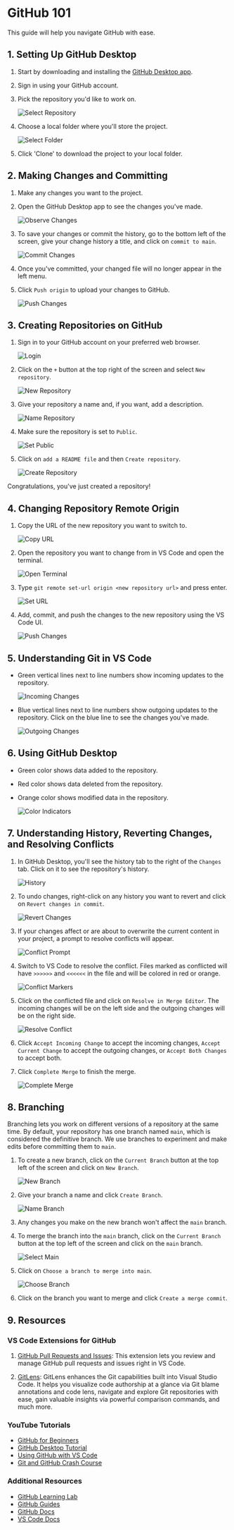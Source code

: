 # GitHub 101

This guide will help you navigate GitHub with ease.

## 1. Setting Up GitHub Desktop

1. Start by downloading and installing the [GitHub Desktop app](https://desktop.github.com/).
2. Sign in using your GitHub account.
3. Pick the repository you'd like to work on.

    ![Select Repository](resources/image_2023-07-27_22-06-51.png)

4. Choose a local folder where you'll store the project.

    ![Select Folder](resources/image_2023-07-27_22-06-54.png)

5. Click 'Clone' to download the project to your local folder.

## 2. Making Changes and Committing

1. Make any changes you want to the project.
2. Open the GitHub Desktop app to see the changes you've made.

    ![Observe Changes](resources/image_2023-07-27_22-21-52.png)

3. To save your changes or commit the history, go to the bottom left of the screen, give your change history a title, and click on `commit to main`.

    ![Commit Changes](resources/image_2023-07-27_22-29-22.png)

4. Once you've committed, your changed file will no longer appear in the left menu.
5. Click `Push origin` to upload your changes to GitHub.

    ![Push Changes](resources/image_2023-07-27_22-30-59.png)

## 3. Creating Repositories on GitHub

1. Sign in to your GitHub account on your preferred web browser.

    ![Login](resources/1.png)

2. Click on the `+` button at the top right of the screen and select `New repository`.

    ![New Repository](resources/2.5.png)

3. Give your repository a name and, if you want, add a description.

    ![Name Repository](resources/4.png)

4. Make sure the repository is set to `Public`.

    ![Set Public](resources/5.png)

5. Click on `add a README file` and then `Create repository`.

    ![Create Repository](resources/6.png)

Congratulations, you've just created a repository!

## 4. Changing Repository Remote Origin

1. Copy the URL of the new repository you want to switch to.

    ![Copy URL](resources/8.png)

2. Open the repository you want to change from in VS Code and open the terminal.

    ![Open Terminal](resources/9.png)

3. Type `git remote set-url origin <new repository url>` and press enter.

    ![Set URL](resources/10.png)

4. Add, commit, and push the changes to the new repository using the VS Code UI.

    ![Push Changes](resources/11.png)

## 5. Understanding Git in VS Code

- Green vertical lines next to line numbers show incoming updates to the repository.

    ![Incoming Changes](resources/image_2023-07-27_22-35-04.png)

- Blue vertical lines next to line numbers show outgoing updates to the repository. Click on the blue line to see the changes you've made.

    ![Outgoing Changes](resources/image_2023-07-27_23-09-10.png)

## 6. Using GitHub Desktop

- Green color shows data added to the repository.
- Red color shows data deleted from the repository.
- Orange color shows modified data in the repository.

    ![Color Indicators](resources/image_2023-07-27_23-18-22.png)

## 7. Understanding History, Reverting Changes, and Resolving Conflicts

1. In GitHub Desktop, you'll see the history tab to the right of the `Changes` tab. Click on it to see the repository's history.

    ![History](resources/image_2023-07-27_23-25-48.png)

2. To undo changes, right-click on any history you want to revert and click on `Revert changes in commit`.

    ![Revert Changes](resources/image_2023-07-27_23-32-01.png)

3. If your changes affect or are about to overwrite the current content in your project, a prompt to resolve conflicts will appear.

    ![Conflict Prompt](resources/image_2023-07-28_08-26-24.png)

4. Switch to VS Code to resolve the conflict. Files marked as conflicted will have `>>>>>>` and `<<<<<<` in the file and will be colored in red or orange.

    ![Conflict Markers](resources/image_2023-07-28_08-26-31.png)

5. Click on the conflicted file and click on `Resolve in Merge Editor`. The incoming changes will be on the left side and the outgoing changes will be on the right side.

    ![Resolve Conflict](resources/image_2023-07-28_08-29-11.png)

6. Click `Accept Incoming Change` to accept the incoming changes, `Accept Current Change` to accept the outgoing changes, or `Accept Both Changes` to accept both.
7. Click `Complete Merge` to finish the merge.

    ![Complete Merge](resources/image_2023-07-28_08-33-51.png)

## 8. Branching

Branching lets you work on different versions of a repository at the same time. By default, your repository has one branch named `main`, which is considered the definitive branch. We use branches to experiment and make edits before committing them to `main`.

1. To create a new branch, click on the `Current Branch` button at the top left of the screen and click on `New Branch`.

    ![New Branch](resources/image_2023-07-28_08-47-02.png)

2. Give your branch a name and click `Create Branch`.

    ![Name Branch](resources/image_2023-07-28_08-48-14.png)

3. Any changes you make on the new branch won't affect the `main` branch.
4. To merge the branch into the `main` branch, click on the `Current Branch` button at the top left of the screen and click on the `main` branch.

    ![Select Main](resources/image_2023-07-28_08-54-17.png)

5. Click on `Choose a branch to merge into main`.

    ![Choose Branch](resources/image_2023-07-28_08-55-17.png)

6. Click on the branch you want to merge and click `Create a merge commit`.

## 9. Resources

### VS Code Extensions for GitHub

1. [GitHub Pull Requests and Issues](https://marketplace.visualstudio.com/items?itemName=GitHub.vscode-pull-request-github): This extension lets you review and manage GitHub pull requests and issues right in VS Code.

2. [GitLens](https://marketplace.visualstudio.com/items?itemName=eamodio.gitlens): GitLens enhances the Git capabilities built into Visual Studio Code. It helps you visualize code authorship at a glance via Git blame annotations and code lens, navigate and explore Git repositories with ease, gain valuable insights via powerful comparison commands, and much more.

### YouTube Tutorials

- [GitHub for Beginners](https://www.youtube.com/watch?v=0fKg7e37bQE)
- [GitHub Desktop Tutorial](https://www.youtube.com/watch?v=77W2JSL7-r8)
- [Using GitHub with VS Code](https://www.youtube.com/watch?v=Fk12ELJ9Bww)
- [Git and GitHub Crash Course](https://www.youtube.com/watch?v=RGOj5yH7evk)

### Additional Resources

- [GitHub Learning Lab](https://lab.github.com/)
- [GitHub Guides](https://guides.github.com/)
- [GitHub Docs](https://docs.github.com/en/github)
- [VS Code Docs](https://code.visualstudio.com/docs)